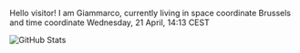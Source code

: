 Hello visitor! I am Giammarco, currently living in space coordinate Brussels and time coordinate Wednesday, 21 April, 14:13 CEST

![GitHub Stats](https://github-readme-stats.vercel.app/api?username=grcasanova)

